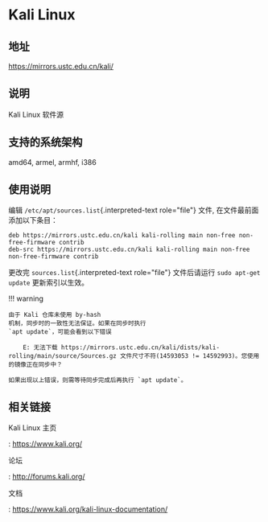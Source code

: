 # Kali Linux

## 地址

<https://mirrors.ustc.edu.cn/kali/>

## 说明

Kali Linux 软件源

## 支持的系统架构

amd64, armel, armhf, i386

## 使用说明

编辑 `/etc/apt/sources.list`{.interpreted-text role="file"} 文件,
在文件最前面添加以下条目：

    deb https://mirrors.ustc.edu.cn/kali kali-rolling main non-free non-free-firmware contrib
    deb-src https://mirrors.ustc.edu.cn/kali kali-rolling main non-free non-free-firmware contrib

更改完 `sources.list`{.interpreted-text role="file"} 文件后请运行
`sudo apt-get update` 更新索引以生效。

!!! warning

    由于 Kali 仓库未使用 by-hash
    机制，同步时的一致性无法保证。如果在同步时执行
    `apt update`，可能会看到以下错误

        E: 无法下载 https://mirrors.ustc.edu.cn/kali/dists/kali-rolling/main/source/Sources.gz 文件尺寸不符(14593053 != 14592993)。您使用的镜像正在同步中？

    如果出现以上错误，则需等待同步完成后再执行 `apt update`。

## 相关链接

Kali Linux 主页

:   <https://www.kali.org/>

论坛

:   <http://forums.kali.org/>

文档

:   <https://www.kali.org/kali-linux-documentation/>
